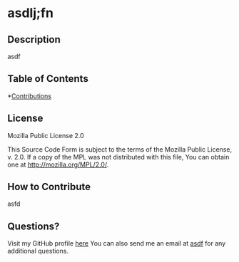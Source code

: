 # asdlj;fn

## Description
asdf

## Table of Contents
  *[Contributions](#how-to-Contribute)
     
## License

Mozilla Public License 2.0

This Source Code Form is subject to the terms of the Mozilla Public License, v. 2.0. If a copy of the MPL was not distributed with this file, You can obtain one at http://mozilla.org/MPL/2.0/.
 
## How to Contribute
asfd
 
## Questions?
Visit my GitHub profile [here](https://github.com/adf)
You can also send me an email at <a href='mailto:asdf'>asdf</a> for any additional questions.